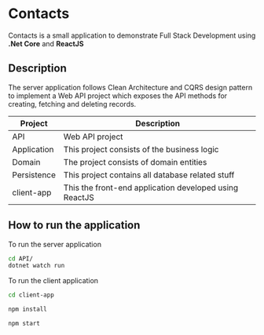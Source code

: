 # Contacts

Contacts is a small application to demonstrate Full Stack Development using **.Net Core** and **ReactJS**

## Description

The server application follows Clean Architecture and CQRS design pattern to implement a Web API project which exposes the API methods for creating, fetching and deleting records.

| Project | Description |
| ------- | ----------- |
| API     | Web API project |
| Application  | This project consists of the business logic |
| Domain  | The project consists of domain entities |
| Persistence | This project contains all database related stuff |
| client-app  | This the front-end application developed using ReactJS |

## How to run the application

To run the server application

```bash
cd API/
dotnet watch run
```

To run the client application

```bash
cd client-app

npm install

npm start
```

